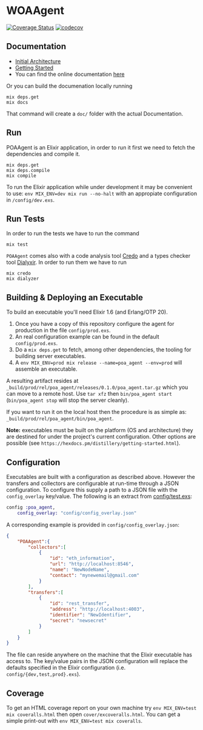 # WOAAgent

[![Coverage Status](https://coveralls.io/repos/github/poanetwork/poa-netstats-agent/badge.svg?branch=master)](https://coveralls.io/github/poanetwork/poa-netstats-agent?branch=master)
[![codecov](https://codecov.io/gh/poanetwork/poa-netstats-agent/branch/master/graph/badge.svg)](https://codecov.io/gh/poanetwork/poa-netstats-agent)

## Documentation

- [Initial Architecture](pages/initial_architecture.md)
- [Getting Started](pages/starting_guide.md)
- You can find the online documentation [here](https://rawgit.com/poanetwork/poa-netstats-agent/master/doc/index.html)

Or you can build the documenation locally running

```
mix deps.get
mix docs
```

That command will create a `doc/` folder with the actual Documentation.

## Run

POAAgent is an Elixir application, in order to run it first we need to fetch the dependencies and compile it.

```
mix deps.get
mix deps.compile
mix compile
```

To run the Elixir application while under development it may be convenient to use:
`env MIX_ENV=dev mix run --no-halt` with an appropiate configuration in `/config/dev.exs`.

## Run Tests

In order to run the tests we have to run the command

```
mix test
```

`POAAgent` comes also with a code analysis tool [Credo](https://github.com/rrrene/credo) and a types checker tool [Dialyxir](https://github.com/jeremyjh/dialyxir). In order to run them we have to run

```
mix credo
mix dialyzer
```

## Building & Deploying an Executable

To build an executable you'll need Elixir 1.6 (and Erlang/OTP 20).

1. Once you have a copy of this repository configure the agent for production in the file `config/prod.exs`.
2. An real configuration example can be found in the default `config/prod.exs`.
3. Do a `mix deps.get` to fetch, among other dependencies, the tooling for building server executables.
4. A `env MIX_ENV=prod mix release --name=poa_agent --env=prod` will assemble an executable.

A resulting artifact resides at `_build/prod/rel/poa_agent/releases/0.1.0/poa_agent.tar.gz` which you can move to a remote host.
Use `tar xfz` then `bin/poa_agent start` (`bin/poa_agent stop` will stop the server cleanly).

If you want to run it on the local host then the procedure is as simple as: `_build/prod/rel/poa_agent/bin/poa_agent`.

**Note:** executables must be built on the platform (OS and architecture) they are destined for under the project's current configuration.
Other options are possible (see `https://hexdocs.pm/distillery/getting-started.html`).

## Configuration

Executables are built with a configuration as described above.
However the transfers and collectors are configurable at run-time through a JSON configuration.
To configure this supply a path to a JSON file with the `config_overlay` key/value.
The following is an extract from [config/test.exs](config/test.exs):

```Elixir
config :poa_agent,
    config_overlay: "config/config_overlay.json"
```

A corresponding example is provided in `config/config_overlay.json`:

```JSON
{
    "POAAgent":{
        "collectors":[
            {
                "id": "eth_information",
                "url": "http://localhost:8546",
                "name": "NewNodeName",
                "contact": "mynewemail@gmail.com"
            }
        ],
        "transfers":[
            {
                "id": "rest_transfer",
                "address": "http://localhost:4003",
                "identifier": "NewIdentifier",
                "secret": "newsecret"
            }
        ]
    }
}

```

The file can reside anywhere on the machine that the Elixir executable has access to.
The key/value pairs in the JSON configuration will replace the defaults specified in the Elixir configuration (i.e. `config/{dev,test,prod}.exs`).

## Coverage

To get an HTML coverage report on your own machine try `env MIX_ENV=test mix coveralls.html` then open `cover/excoveralls.html`.
You can get a simple print-out with `env MIX_ENV=test mix coveralls`.
